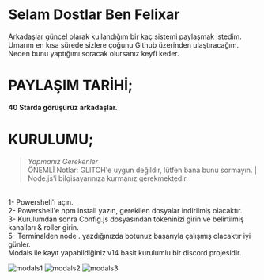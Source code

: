 # Selam Dostlar Ben Felixar
Arkadaşlar güncel olarak kullandığım bir kaç sistemi paylaşmak istedim. Umarım en kısa sürede sizlere çoğunu Github üzerinden ulaştıracağım. Neden bunu yaptığımı soracak olursanız keyfi keder.

# PAYLAŞIM TARİHİ;
**40 Starda görüşürüz arkadaşlar.**

# KURULUMU;

> *Yapmanız Gerekenler* <br>
> ÖNEMLİ Notlar: GLITCH'e uygun değildir, lütfen bana bunu sormayın. | Node.js'i bilgisayarınıza kurmanız gerekmektedir.
<br>
1- Powershell'i açın.
<br>
2- Powershell'e npm install yazın, gerekilen dosyalar indirilmiş olacaktır.
<br>
3- Kurulumdan sonra Config.js dosyasından tokeninizi girin ve belirtilmiş kanalları & roller girin.  
<br>
5- Terminalden node . yazdığınızda botunuz başarıyla çalışmış olacaktır iyi günler.

<br>
Modals ile kayıt yapabildiğiniz v14 basit kurulumlu bir discord projesidir.

![modals1](https://media.discordapp.net/attachments/1060936714304110673/1060992206204313701/1kayit.png)
![modals2](https://media.discordapp.net/attachments/1060936714304110673/1060992206590181386/2kayit.png)
![modals3](https://media.discordapp.net/attachments/1060936714304110673/1060992207047368825/3kayit.png)
